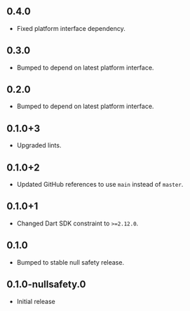 ## 0.4.0

* Fixed platform interface dependency.

## 0.3.0

* Bumped to depend on latest platform interface.

## 0.2.0

* Bumped to depend on latest platform interface.

## 0.1.0+3

* Upgraded lints.

## 0.1.0+2

* Updated GitHub references to use `main` instead of `master`.

## 0.1.0+1

* Changed Dart SDK constraint to `>=2.12.0`.

## 0.1.0

* Bumped to stable null safety release.

## 0.1.0-nullsafety.0

* Initial release
